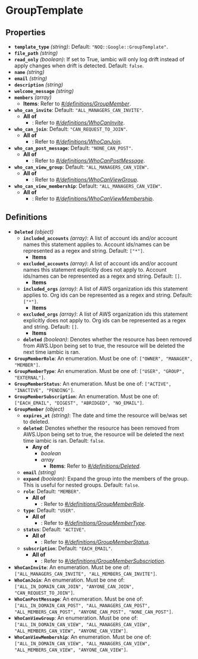# GroupTemplate

## Properties

- **`template_type`** *(string)*: Default: `"NOQ::Google::GroupTemplate"`.
- **`file_path`** *(string)*
- **`read_only`** *(boolean)*: If set to True, iambic will only log drift instead of apply changes when drift is detected. Default: `false`.
- **`name`** *(string)*
- **`email`** *(string)*
- **`description`** *(string)*
- **`welcome_message`** *(string)*
- **`members`** *(array)*
  - **Items**: Refer to *[#/definitions/GroupMember](#definitions/GroupMember)*.
- **`who_can_invite`**: Default: `"ALL_MANAGERS_CAN_INVITE"`.
  - **All of**
    - : Refer to *[#/definitions/WhoCanInvite](#definitions/WhoCanInvite)*.
- **`who_can_join`**: Default: `"CAN_REQUEST_TO_JOIN"`.
  - **All of**
    - : Refer to *[#/definitions/WhoCanJoin](#definitions/WhoCanJoin)*.
- **`who_can_post_message`**: Default: `"NONE_CAN_POST"`.
  - **All of**
    - : Refer to *[#/definitions/WhoCanPostMessage](#definitions/WhoCanPostMessage)*.
- **`who_can_view_group`**: Default: `"ALL_MANAGERS_CAN_VIEW"`.
  - **All of**
    - : Refer to *[#/definitions/WhoCanViewGroup](#definitions/WhoCanViewGroup)*.
- **`who_can_view_membership`**: Default: `"ALL_MANAGERS_CAN_VIEW"`.
  - **All of**
    - : Refer to *[#/definitions/WhoCanViewMembership](#definitions/WhoCanViewMembership)*.
## Definitions

- <a id="definitions/Deleted"></a>**`Deleted`** *(object)*
  - **`included_accounts`** *(array)*: A list of account ids and/or account names this statement applies to. Account ids/names can be represented as a regex and string. Default: `["*"]`.
    - **Items**
  - **`excluded_accounts`** *(array)*: A list of account ids and/or account names this statement explicitly does not apply to. Account ids/names can be represented as a regex and string. Default: `[]`.
    - **Items**
  - **`included_orgs`** *(array)*: A list of AWS organization ids this statement applies to. Org ids can be represented as a regex and string. Default: `["*"]`.
    - **Items**
  - **`excluded_orgs`** *(array)*: A list of AWS organization ids this statement explicitly does not apply to. Org ids can be represented as a regex and string. Default: `[]`.
    - **Items**
  - **`deleted`** *(boolean)*: Denotes whether the resource has been removed from AWS.Upon being set to true, the resource will be deleted the next time iambic is ran.
- <a id="definitions/GroupMemberRole"></a>**`GroupMemberRole`**: An enumeration. Must be one of: `["OWNER", "MANAGER", "MEMBER"]`.
- <a id="definitions/GroupMemberType"></a>**`GroupMemberType`**: An enumeration. Must be one of: `["USER", "GROUP", "EXTERNAL"]`.
- <a id="definitions/GroupMemberStatus"></a>**`GroupMemberStatus`**: An enumeration. Must be one of: `["ACTIVE", "INACTIVE", "PENDING"]`.
- <a id="definitions/GroupMemberSubscription"></a>**`GroupMemberSubscription`**: An enumeration. Must be one of: `["EACH_EMAIL", "DIGEST", "ABRIDGED", "NO_EMAIL"]`.
- <a id="definitions/GroupMember"></a>**`GroupMember`** *(object)*
  - **`expires_at`** *(string)*: The date and time the resource will be/was set to deleted.
  - **`deleted`**: Denotes whether the resource has been removed from AWS.Upon being set to true, the resource will be deleted the next time iambic is ran. Default: `false`.
    - **Any of**
      - *boolean*
      - *array*
        - **Items**: Refer to *[#/definitions/Deleted](#definitions/Deleted)*.
  - **`email`** *(string)*
  - **`expand`** *(boolean)*: Expand the group into the members of the group. This is useful for nested groups. Default: `false`.
  - **`role`**: Default: `"MEMBER"`.
    - **All of**
      - : Refer to *[#/definitions/GroupMemberRole](#definitions/GroupMemberRole)*.
  - **`type`**: Default: `"USER"`.
    - **All of**
      - : Refer to *[#/definitions/GroupMemberType](#definitions/GroupMemberType)*.
  - **`status`**: Default: `"ACTIVE"`.
    - **All of**
      - : Refer to *[#/definitions/GroupMemberStatus](#definitions/GroupMemberStatus)*.
  - **`subscription`**: Default: `"EACH_EMAIL"`.
    - **All of**
      - : Refer to *[#/definitions/GroupMemberSubscription](#definitions/GroupMemberSubscription)*.
- <a id="definitions/WhoCanInvite"></a>**`WhoCanInvite`**: An enumeration. Must be one of: `["ALL_MANAGERS_CAN_INVITE", "ALL_MEMBERS_CAN_INVITE"]`.
- <a id="definitions/WhoCanJoin"></a>**`WhoCanJoin`**: An enumeration. Must be one of: `["ALL_IN_DOMAIN_CAN_JOIN", "ANYONE_CAN_JOIN", "CAN_REQUEST_TO_JOIN"]`.
- <a id="definitions/WhoCanPostMessage"></a>**`WhoCanPostMessage`**: An enumeration. Must be one of: `["ALL_IN_DOMAIN_CAN_POST", "ALL_MANAGERS_CAN_POST", "ALL_MEMBERS_CAN_POST", "ANYONE_CAN_POST", "NONE_CAN_POST"]`.
- <a id="definitions/WhoCanViewGroup"></a>**`WhoCanViewGroup`**: An enumeration. Must be one of: `["ALL_IN_DOMAIN_CAN_VIEW", "ALL_MANAGERS_CAN_VIEW", "ALL_MEMBERS_CAN_VIEW", "ANYONE_CAN_VIEW"]`.
- <a id="definitions/WhoCanViewMembership"></a>**`WhoCanViewMembership`**: An enumeration. Must be one of: `["ALL_IN_DOMAIN_CAN_VIEW", "ALL_MANAGERS_CAN_VIEW", "ALL_MEMBERS_CAN_VIEW", "ANYONE_CAN_VIEW"]`.
